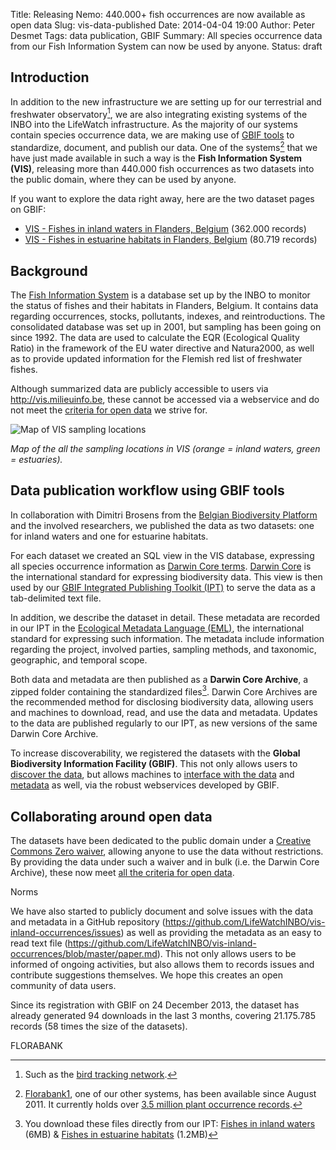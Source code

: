 Title: Releasing Nemo: 440.000+ fish occurrences are now available as open data
Slug: vis-data-published
Date: 2014-04-04 19:00
Author: Peter Desmet
Tags: data publication, GBIF
Summary: All species occurrence data from our Fish Information System can now be used by anyone.
Status: draft

## Introduction

In addition to the new infrastructure we are setting up for our terrestrial and freshwater observatory[^1], we are also integrating existing systems of the INBO into the LifeWatch infrastructure. As the majority of our systems contain species occurrence data, we are making use of [GBIF tools](http://www.gbif.org/publishingdata) to standardize, document, and publish our data. One of the systems[^2] that we have just made available in such a way is the **Fish Information System (VIS)**, releasing more than 440.000 fish occurrences as two datasets into the public domain, where they can be used by anyone.

If you want to explore the data right away, here are the two dataset pages on GBIF:

* [VIS - Fishes in inland waters in Flanders, Belgium](http://www.gbif.org/dataset/823dc56e-f987-495c-98bf-43318719e30f) (362.000 records)
* [VIS - Fishes in estuarine habitats in Flanders, Belgium](http://www.gbif.org/dataset/274a36be-0626-41c1-a757-3064e05811a4) (80.719 records)

[^1]: Such as the [bird tracking network](http://lifewatch.inbo.be/blog/tag/bird-tracking.html).

[^2]: [Florabank1](http://doi.org/10.3897/phytokeys.12.2849), one of our other systems, has been available since August 2011. It currently holds over [3.5 million plant occurrence records](http://www.gbif.org/dataset/271c444f-f8d8-4986-b748-e7367755c0c1).

## Background

The [Fish Information System](http://vis.milieuinfo.be) is a database set up by the INBO to monitor the status of fishes and their habitats in Flanders, Belgium. It contains data regarding occurrences, stocks, pollutants, indexes, and reintroductions. The consolidated database was set up in 2001, but sampling has been going on since 1992. The data are used to calculate the EQR (Ecological Quality Ratio) in the framework of the EU water directive and Natura2000, as well as to provide updated information for the Flemish red list of freshwater fishes.

Although summarized data are publicly accessible to users via <http://vis.milieuinfo.be>, these cannot be accessed via a webservice and do not meet the [criteria for open data](http://opendefinition.org) we strive for.

![Map of VIS sampling locations]({filename}/images/vis-sampling-locations.png)

*Map of the all the sampling locations in VIS (orange = inland waters, green = estuaries).*

## Data publication workflow using GBIF tools

In collaboration with Dimitri Brosens from the [Belgian Biodiversity Platform](http://www.biodiversity.be) and the involved researchers, we published the data as two datasets: one for inland waters and one for estuarine habitats.

For each dataset we created an SQL view in the VIS database, expressing all species occurrence information as [Darwin Core terms](http://rs.tdwg.org/dwc/terms/index.htm). [Darwin Core](http://doi.org/10.1371/journal.pone.0029715) is the international standard for expressing biodiversity data. This view is then used by our [GBIF Integrated Publishing Toolkit (IPT)](http://data.inbo.be/ipt) to serve the data as a tab-delimited text file.

In addition, we describe the dataset in detail. These metadata are recorded in our IPT in the [Ecological Metadata Language (EML)](http://en.wikipedia.org/wiki/Ecological_Metadata_Language), the international standard for expressing such information. The metadata include information regarding the project, involved parties, sampling methods, and taxonomic, geographic, and temporal scope.

Both data and metadata are then published as a **Darwin Core Archive**, a zipped folder containing the standardized files[^3]. Darwin Core Archives are the recommended method for disclosing biodiversity data, allowing users and machines to download, read, and use the data and metadata. Updates to the data are published regularly to our IPT, as new versions of the same Darwin Core Archive.

[^3]: You download these files directly from our IPT: [Fishes in inland waters](http://data.inbo.be/ipt/archive.do?r=vis-inland-occurrences) (6MB) & [Fishes in estuarine habitats](http://data.inbo.be/ipt/archive.do?r=vis-estuary-occurrences) (1.2MB)

To increase discoverability, we registered the datasets with the **Global Biodiversity Information Facility (GBIF)**. This not only allows users to [discover the data](http://www.gbif.org/dataset/search?q=vis), but allows machines to [interface with the data](http://www.gbif.org/developer/occurrence) and [metadata](http://www.gbif.org/developer/registry) as well, via the robust webservices developed by GBIF.

## Collaborating around open data

The datasets have been dedicated to the public domain under a [Creative Commons Zero waiver](http://creativecommons.org/publicdomain/zero/1.0/), allowing anyone to use the data without restrictions. By providing the data under such a waiver and in bulk (i.e. the Darwin Core Archive), these now meet [all the criteria for open data](http://opendefinition.org/od/).

Norms

We have also started to publicly document and solve issues with the data and metadata in a GitHub repository (https://github.com/LifeWatchINBO/vis-inland-occurrences/issues) as well as providing the metadata as an easy to read text file (https://github.com/LifeWatchINBO/vis-inland-occurrences/blob/master/paper.md). This not only allows users to be informed of ongoing activities, but also allows them to records issues and contribute suggestions themselves. We hope this creates an open community of data users.

Since its registration with GBIF on 24 December 2013, the dataset has already generated 94 downloads in the last 3 months, covering 21.175.785 records (58 times the size of the datasets).



FLORABANK

